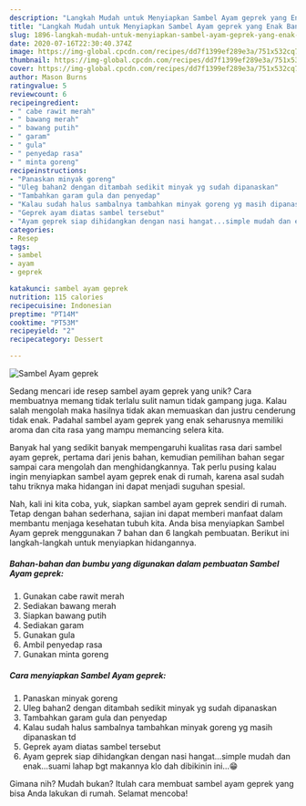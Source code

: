 ```yaml
---
description: "Langkah Mudah untuk Menyiapkan Sambel Ayam geprek yang Enak Banget"
title: "Langkah Mudah untuk Menyiapkan Sambel Ayam geprek yang Enak Banget"
slug: 1896-langkah-mudah-untuk-menyiapkan-sambel-ayam-geprek-yang-enak-banget
date: 2020-07-16T22:30:40.374Z
image: https://img-global.cpcdn.com/recipes/dd7f1399ef289e3a/751x532cq70/sambel-ayam-geprek-foto-resep-utama.jpg
thumbnail: https://img-global.cpcdn.com/recipes/dd7f1399ef289e3a/751x532cq70/sambel-ayam-geprek-foto-resep-utama.jpg
cover: https://img-global.cpcdn.com/recipes/dd7f1399ef289e3a/751x532cq70/sambel-ayam-geprek-foto-resep-utama.jpg
author: Mason Burns
ratingvalue: 5
reviewcount: 6
recipeingredient:
- " cabe rawit merah"
- " bawang merah"
- " bawang putih"
- " garam"
- " gula"
- " penyedap rasa"
- " minta goreng"
recipeinstructions:
- "Panaskan minyak goreng"
- "Uleg bahan2 dengan ditambah sedikit minyak yg sudah dipanaskan"
- "Tambahkan garam gula dan penyedap"
- "Kalau sudah halus sambalnya tambahkan minyak goreng yg masih dipanaskan td"
- "Geprek ayam diatas sambel tersebut"
- "Ayam geprek siap dihidangkan dengan nasi hangat...simple mudah dan enak...suami lahap bgt makannya klo dah dibikinin ini...😁"
categories:
- Resep
tags:
- sambel
- ayam
- geprek

katakunci: sambel ayam geprek 
nutrition: 115 calories
recipecuisine: Indonesian
preptime: "PT14M"
cooktime: "PT53M"
recipeyield: "2"
recipecategory: Dessert

---
```



![Sambel Ayam geprek](https://img-global.cpcdn.com/recipes/dd7f1399ef289e3a/751x532cq70/sambel-ayam-geprek-foto-resep-utama.jpg)

Sedang mencari ide resep sambel ayam geprek yang unik? Cara membuatnya memang tidak terlalu sulit namun tidak gampang juga. Kalau salah mengolah maka hasilnya tidak akan memuaskan dan justru cenderung tidak enak. Padahal sambel ayam geprek yang enak seharusnya memiliki aroma dan cita rasa yang mampu memancing selera kita.



Banyak hal yang sedikit banyak mempengaruhi kualitas rasa dari sambel ayam geprek, pertama dari jenis bahan, kemudian pemilihan bahan segar sampai cara mengolah dan menghidangkannya. Tak perlu pusing kalau ingin menyiapkan sambel ayam geprek enak di rumah, karena asal sudah tahu triknya maka hidangan ini dapat menjadi suguhan spesial.


Nah, kali ini kita coba, yuk, siapkan sambel ayam geprek sendiri di rumah. Tetap dengan bahan sederhana, sajian ini dapat memberi manfaat dalam membantu menjaga kesehatan tubuh kita. Anda bisa menyiapkan Sambel Ayam geprek menggunakan 7 bahan dan 6 langkah pembuatan. Berikut ini langkah-langkah untuk menyiapkan hidangannya.

<!--inarticleads1-->

##### Bahan-bahan dan bumbu yang digunakan dalam pembuatan Sambel Ayam geprek:

1. Gunakan  cabe rawit merah
1. Sediakan  bawang merah
1. Siapkan  bawang putih
1. Sediakan  garam
1. Gunakan  gula
1. Ambil  penyedap rasa
1. Gunakan  minta goreng




<!--inarticleads2-->

##### Cara menyiapkan Sambel Ayam geprek:

1. Panaskan minyak goreng
1. Uleg bahan2 dengan ditambah sedikit minyak yg sudah dipanaskan
1. Tambahkan garam gula dan penyedap
1. Kalau sudah halus sambalnya tambahkan minyak goreng yg masih dipanaskan td
1. Geprek ayam diatas sambel tersebut
1. Ayam geprek siap dihidangkan dengan nasi hangat...simple mudah dan enak...suami lahap bgt makannya klo dah dibikinin ini...😁




Gimana nih? Mudah bukan? Itulah cara membuat sambel ayam geprek yang bisa Anda lakukan di rumah. Selamat mencoba!
